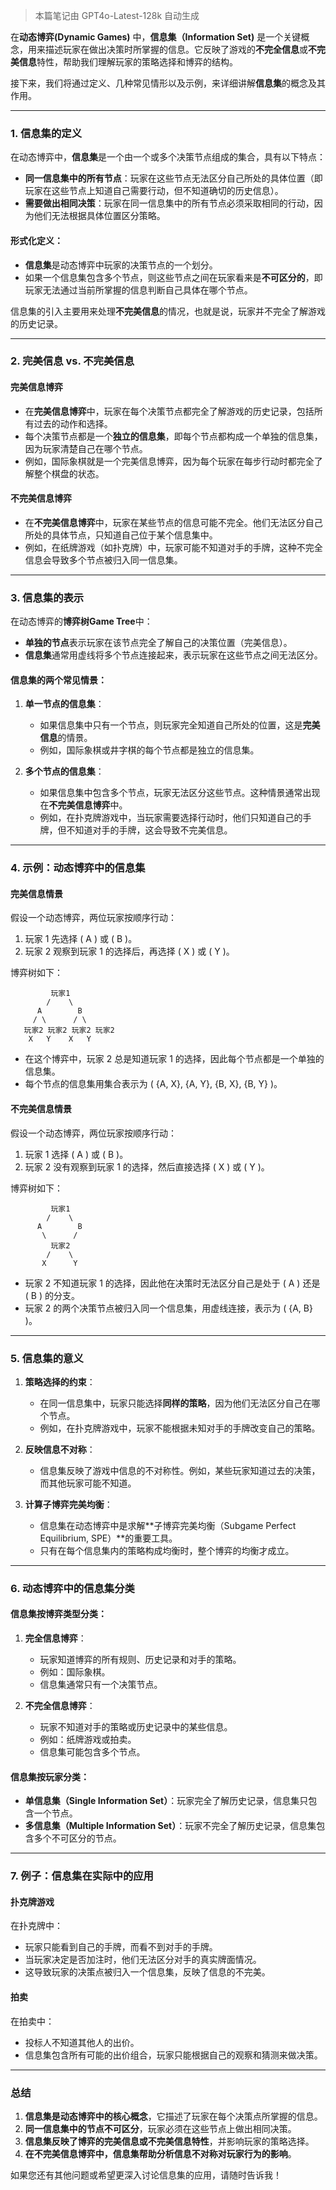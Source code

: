 > 本篇笔记由 GPT4o-Latest-128k 自动生成

在**动态博弈(Dynamic Games)** 中，**信息集（Information Set)** 是一个关键概念，用来描述玩家在做出决策时所掌握的信息。它反映了游戏的**不完全信息**或**不完美信息**特性，帮助我们理解玩家的策略选择和博弈的结构。

接下来，我们将通过定义、几种常见情形以及示例，来详细讲解**信息集**的概念及其作用。

---

### **1. 信息集的定义**

在动态博弈中，**信息集**是一个由一个或多个决策节点组成的集合，具有以下特点：
- **同一信息集中的所有节点**：玩家在这些节点无法区分自己所处的具体位置（即玩家在这些节点上知道自己需要行动，但不知道确切的历史信息）。
- **需要做出相同决策**：玩家在同一信息集中的所有节点必须采取相同的行动，因为他们无法根据具体位置区分策略。

#### 形式化定义：
- **信息集**是动态博弈中玩家的决策节点的一个划分。
- 如果一个信息集包含多个节点，则这些节点之间在玩家看来是**不可区分的**，即玩家无法通过当前所掌握的信息判断自己具体在哪个节点。

信息集的引入主要用来处理**不完美信息**的情况，也就是说，玩家并不完全了解游戏的历史记录。

---

### **2. 完美信息 vs. 不完美信息**

#### **完美信息博弈**
- 在**完美信息博弈**中，玩家在每个决策节点都完全了解游戏的历史记录，包括所有过去的动作和选择。
- 每个决策节点都是一个**独立的信息集**，即每个节点都构成一个单独的信息集，因为玩家清楚自己在哪个节点。
- 例如，国际象棋就是一个完美信息博弈，因为每个玩家在每步行动时都完全了解整个棋盘的状态。

#### **不完美信息博弈**
- 在**不完美信息博弈**中，玩家在某些节点的信息可能不完全。他们无法区分自己所处的具体节点，只知道自己位于某个信息集中。
- 例如，在纸牌游戏（如扑克牌）中，玩家可能不知道对手的手牌，这种不完全信息会导致多个节点被归入同一信息集。

---

### **3. 信息集的表示**

在动态博弈的**博弈树Game Tree**中：
- **单独的节点**表示玩家在该节点完全了解自己的决策位置（完美信息）。
- **信息集**通常用虚线将多个节点连接起来，表示玩家在这些节点之间无法区分。

#### **信息集的两个常见情景：**
1. **单一节点的信息集**：
   - 如果信息集中只有一个节点，则玩家完全知道自己所处的位置，这是**完美信息**的情景。
   - 例如，国际象棋或井字棋的每个节点都是独立的信息集。

2. **多个节点的信息集**：
   - 如果信息集中包含多个节点，玩家无法区分这些节点。这种情景通常出现在**不完美信息博弈**中。
   - 例如，在扑克牌游戏中，当玩家需要选择行动时，他们只知道自己的手牌，但不知道对手的手牌，这会导致不完美信息。

---

### **4. 示例：动态博弈中的信息集**

#### **完美信息情景**
假设一个动态博弈，两位玩家按顺序行动：
1. 玩家 1 先选择 \( A \) 或 \( B \)。
2. 玩家 2 观察到玩家 1 的选择后，再选择 \( X \) 或 \( Y \)。

博弈树如下：

```
         玩家1
        /    \
      A        B
     / \      / \
   玩家2 玩家2 玩家2 玩家2
    X   Y    X   Y
```

- 在这个博弈中，玩家 2 总是知道玩家 1 的选择，因此每个节点都是一个单独的信息集。
- 每个节点的信息集用集合表示为 \( \{A, X\}, \{A, Y\}, \{B, X\}, \{B, Y\} \)。

#### **不完美信息情景**
假设一个动态博弈，两位玩家按顺序行动：
1. 玩家 1 选择 \( A \) 或 \( B \)。
2. 玩家 2 没有观察到玩家 1 的选择，然后直接选择 \( X \) 或 \( Y \)。

博弈树如下：

```
         玩家1
        /    \
      A        B
       \      /
         玩家2
        /    \
       X      Y
```

- 玩家 2 不知道玩家 1 的选择，因此他在决策时无法区分自己是处于 \( A \) 还是 \( B \) 的分支。
- 玩家 2 的两个决策节点被归入同一个信息集，用虚线连接，表示为 \( \{A, B\} \)。

---

### **5. 信息集的意义**

1. **策略选择的约束**：
   - 在同一信息集中，玩家只能选择**同样的策略**，因为他们无法区分自己在哪个节点。
   - 例如，在扑克牌游戏中，玩家不能根据未知对手的手牌改变自己的策略。

2. **反映信息不对称**：
   - 信息集反映了游戏中信息的不对称性。例如，某些玩家知道过去的决策，而其他玩家可能不知道。

3. **计算子博弈完美均衡**：
   - 信息集在动态博弈中是求解**子博弈完美均衡（Subgame Perfect Equilibrium, SPE）**的重要工具。
   - 只有在每个信息集内的策略构成均衡时，整个博弈的均衡才成立。

---

### **6. 动态博弈中的信息集分类**

#### **信息集按博弈类型分类**：
1. **完全信息博弈**：
   - 玩家知道博弈的所有规则、历史记录和对手的策略。
   - 例如：国际象棋。
   - 信息集通常只有一个决策节点。

2. **不完全信息博弈**：
   - 玩家不知道对手的策略或历史记录中的某些信息。
   - 例如：纸牌游戏或拍卖。
   - 信息集可能包含多个节点。

#### **信息集按玩家分类**：
- **单信息集（Single Information Set）**：玩家完全了解历史记录，信息集只包含一个节点。
- **多信息集（Multiple Information Set）**：玩家不完全了解历史记录，信息集包含多个不可区分的节点。

---

### **7. 例子：信息集在实际中的应用**

#### **扑克牌游戏**
在扑克牌中：
- 玩家只能看到自己的手牌，而看不到对手的手牌。
- 当玩家决定是否加注时，他们无法区分对手的真实牌面情况。
- 这导致玩家的决策点被归入一个信息集，反映了信息的不完美。

#### **拍卖**
在拍卖中：
- 投标人不知道其他人的出价。
- 信息集包含所有可能的出价组合，玩家只能根据自己的观察和猜测来做决策。

---

### **总结**

1. **信息集是动态博弈中的核心概念**，它描述了玩家在每个决策点所掌握的信息。
2. **同一信息集中的节点不可区分**，玩家必须在这些节点上做出相同决策。
3. **信息集反映了博弈的完美信息或不完美信息特性**，并影响玩家的策略选择。
4. **在不完美信息博弈中，信息集帮助分析信息不对称对玩家行为的影响**。

如果您还有其他问题或希望更深入讨论信息集的应用，请随时告诉我！